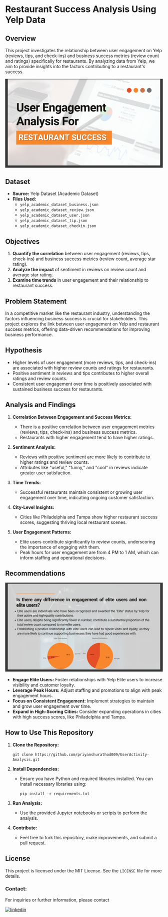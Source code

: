 # Restaurant Success Analysis Using Yelp Data

## Overview

This project investigates the relationship between user engagement on Yelp (reviews, tips, and check-ins) and business success metrics (review count and ratings) specifically for restaurants. By analyzing data from Yelp, we aim to provide insights into the factors contributing to a restaurant's success.

![App Screenshot](https://github.com/priyanshurathod009/UserActivity-Analysis/blob/main/Image/Image01.png?raw=true)

## Dataset

- **Source:** Yelp Dataset (Academic Dataset)
- **Files Used:**
  - `yelp_academic_dataset_business.json`
  - `yelp_academic_dataset_review.json`
  - `yelp_academic_dataset_user.json`
  - `yelp_academic_dataset_tip.json`
  - `yelp_academic_dataset_checkin.json`

## Objectives

1. **Quantify the correlation** between user engagement (reviews, tips, check-ins) and business success metrics (review count, average star rating).
2. **Analyze the impact** of sentiment in reviews on review count and average star rating.
3. **Examine time trends** in user engagement and their relationship to restaurant success.

## Problem Statement

In a competitive market like the restaurant industry, understanding the factors influencing business success is crucial for stakeholders. This project explores the link between user engagement on Yelp and restaurant success metrics, offering data-driven recommendations for improving business performance.

## Hypothesis

- Higher levels of user engagement (more reviews, tips, and check-ins) are associated with higher review counts and ratings for restaurants.
- Positive sentiment in reviews and tips contributes to higher overall ratings and review counts.
- Consistent user engagement over time is positively associated with sustained business success for restaurants.

## Analysis and Findings

1. **Correlation Between Engagement and Success Metrics:**
   - There is a positive correlation between user engagement metrics (reviews, tips, check-ins) and business success metrics.
   - Restaurants with higher engagement tend to have higher ratings.

2. **Sentiment Analysis:**
   - Reviews with positive sentiment are more likely to contribute to higher ratings and review counts.
   - Attributes like "useful," "funny," and "cool" in reviews indicate greater user satisfaction.

3. **Time Trends:**
   - Successful restaurants maintain consistent or growing user engagement over time, indicating ongoing customer satisfaction.

4. **City-Level Insights:**
   - Cities like Philadelphia and Tampa show higher restaurant success scores, suggesting thriving local restaurant scenes.

5. **User Engagement Patterns:**
   - Elite users contribute significantly to review counts, underscoring the importance of engaging with them.
   - Peak hours for user engagement are from 4 PM to 1 AM, which can inform staffing and operational decisions.

## Recommendations

![App Screenshot](https://github.com/priyanshurathod009/UserActivity-Analysis/blob/main/Image/Image02.png?raw=true)


- **Engage Elite Users:** Foster relationships with Yelp Elite users to increase visibility and customer loyalty.
- **Leverage Peak Hours:** Adjust staffing and promotions to align with peak engagement hours.
- **Focus on Consistent Engagement:** Implement strategies to maintain and grow user engagement over time.
- **Expand in High-Scoring Cities:** Consider expanding operations in cities with high success scores, like Philadelphia and Tampa.

## How to Use This Repository

1. **Clone the Repository:**
   ```
   git clone https://github.com/priyanshurathod009/UserActivity-Analysis.git
   ```

2. **Install Dependencies:**
   - Ensure you have Python and required libraries installed. You can install necessary libraries using:
     ```
     pip install -r requirements.txt
     ```

3. **Run Analysis:**
   - Use the provided Jupyter notebooks or scripts to perform the analysis.

4. **Contribute:**
   - Feel free to fork this repository, make improvements, and submit a pull request.

## License

This project is licensed under the MIT License. See the `LICENSE` file for more details.


### Contact:

For inquiries or further information, please contact

[![linkedin](https://img.shields.io/badge/linkedin-0A66C2?style=for-the-badge&logo=linkedin&logoColor=white)](https://www.linkedin.com/in/priyanshu-rathod/)
